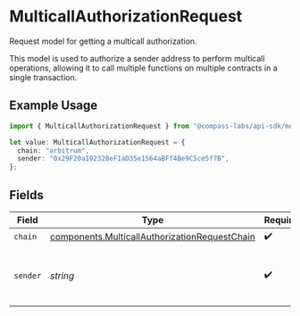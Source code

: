 # MulticallAuthorizationRequest

Request model for getting a multicall authorization.

This model is used to authorize a sender address to perform multicall operations,
allowing it to call multiple functions on multiple contracts in a single
transaction.

## Example Usage

```typescript
import { MulticallAuthorizationRequest } from "@compass-labs/api-sdk/models/components";

let value: MulticallAuthorizationRequest = {
  chain: "arbitrum",
  sender: "0x29F20a192328eF1aD35e1564aBFf4Be9C5ce5f7B",
};
```

## Fields

| Field                                                                                                          | Type                                                                                                           | Required                                                                                                       | Description                                                                                                    | Example                                                                                                        |
| -------------------------------------------------------------------------------------------------------------- | -------------------------------------------------------------------------------------------------------------- | -------------------------------------------------------------------------------------------------------------- | -------------------------------------------------------------------------------------------------------------- | -------------------------------------------------------------------------------------------------------------- |
| `chain`                                                                                                        | [components.MulticallAuthorizationRequestChain](../../models/components/multicallauthorizationrequestchain.md) | :heavy_check_mark:                                                                                             | N/A                                                                                                            |                                                                                                                |
| `sender`                                                                                                       | *string*                                                                                                       | :heavy_check_mark:                                                                                             | The Ethereum address to use for authorization                                                                  | 0x29F20a192328eF1aD35e1564aBFf4Be9C5ce5f7B                                                                     |